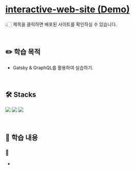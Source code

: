 # [interactive-web-site (Demo)]()

👆🏻 제목을 클릭하면 배포된 사이트를 확인하실 수 있습니다.

<br />

## :pencil2: 학습 목적

- Gatsby & GraphQL를 활용하여 실습하기.

<br />

## 🛠️ Stacks

<img src="https://img.shields.io/badge/HTML5-E34F26?style=flat-round&logo=html5&logoColor=white"/> <img src="https://img.shields.io/badge/CSS3-1572B6?style=flat-round&logo=css3&logoColor=white"/> <img src="https://img.shields.io/badge/JavaScript-F7DF1E?style=flat-round&logo=javascript&logoColor=white"/>

<br />

## :book: 학습 내용

### 🔆

-
